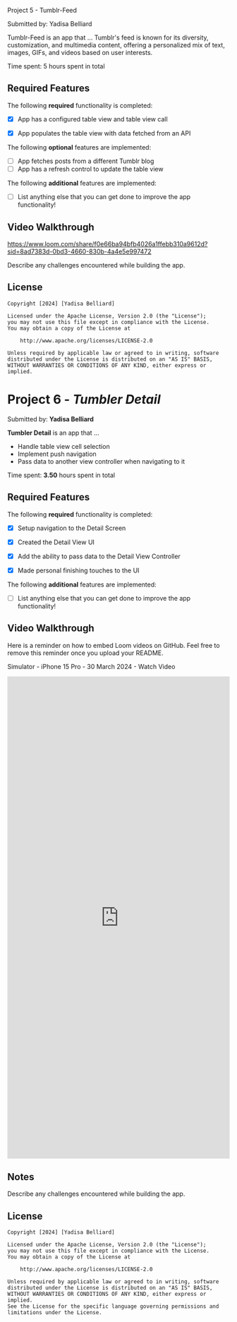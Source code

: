 Project 5 - Tumblr-Feed

Submitted by: Yadisa Belliard

Tumblr-Feed is an app that ... Tumblr's feed is known for its diversity, customization, and multimedia content, offering a personalized mix of text, images, GIFs, and videos based on user interests.

Time spent: 5 hours spent in total

## Required Features

The following **required** functionality is completed:

- [X] App has a configured table view and table view call
- [X] App populates the table view with data fetched from an API


The following **optional** features are implemented:

- [ ] App fetches posts from a different Tumblr blog
- [ ] App has a refresh control to update the table view

The following **additional** features are implemented:

- [ ] List anything else that you can get done to improve the app functionality!

## Video Walkthrough

https://www.loom.com/share/f0e66ba94bfb4026a1ffebb310a9612d?sid=8ad7383d-0bd3-4660-830b-4a4e5e997472

Describe any challenges encountered while building the app.

## License

    Copyright [2024] [Yadisa Belliard]

    Licensed under the Apache License, Version 2.0 (the "License");
    you may not use this file except in compliance with the License.
    You may obtain a copy of the License at

        http://www.apache.org/licenses/LICENSE-2.0

    Unless required by applicable law or agreed to in writing, software
    distributed under the License is distributed on an "AS IS" BASIS,
    WITHOUT WARRANTIES OR CONDITIONS OF ANY KIND, either express or implied.
    
# Project 6 - *Tumbler Detail*

Submitted by: **Yadisa Belliard**

**Tumbler Detail** is an app that ... 
- Handle table view cell selection
- Implement push navigation
- Pass data to another view controller when navigating to it

Time spent: **3.50** hours spent in total

## Required Features

The following **required** functionality is completed:

- [X] Setup navigation to the Detail Screen
- [X] Created the Detail View UI
- [X] Add the ability to pass data to the Detail View Controller
- [X] Made personal finishing touches to the UI


The following **additional** features are implemented:

- [ ] List anything else that you can get done to improve the app functionality!

## Video Walkthrough

Here is a reminder on how to embed Loom videos on GitHub. Feel free to remove this reminder once you upload your README. 

Simulator - iPhone 15 Pro - 30 March 2024 - Watch Video

<div style="position: relative; padding-bottom: 216.86746987951807%; height: 0;"><iframe src="https://www.loom.com/embed/b6525b2908094a0e86336d8b57ae0628?sid=0a1fe4ab-38be-40a6-b046-7abaa84b3a31" frameborder="0" webkitallowfullscreen mozallowfullscreen allowfullscreen style="position: absolute; top: 0; left: 0; width: 100%; height: 100%;"></iframe></div>


## Notes

Describe any challenges encountered while building the app.

## License

    Copyright [2024] [Yadisa Belliard]

    Licensed under the Apache License, Version 2.0 (the "License");
    you may not use this file except in compliance with the License.
    You may obtain a copy of the License at

        http://www.apache.org/licenses/LICENSE-2.0

    Unless required by applicable law or agreed to in writing, software
    distributed under the License is distributed on an "AS IS" BASIS,
    WITHOUT WARRANTIES OR CONDITIONS OF ANY KIND, either express or implied.
    See the License for the specific language governing permissions and
    limitations under the License.
